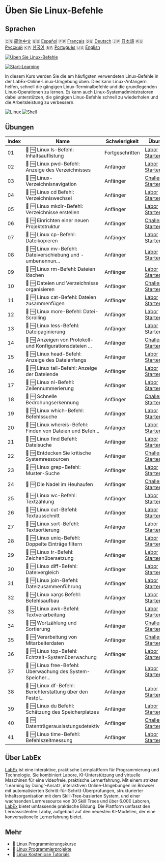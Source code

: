 # Üben Sie Linux-Befehle

## Sprachen

🇨🇳 [简体中文](README_zh.md) 🇪🇸 [Español](README_es.md) 🇫🇷 [Français](README_fr.md) 🇩🇪 [Deutsch](README_de.md) 🇯🇵 [日本語](README_ja.md) 🇷🇺 [Русский](README_ru.md) 🇰🇷 [한국어](README_ko.md) 🇧🇷 [Português](README_pt.md) 🇺🇸 [English](README.md) 

[![Üben Sie Linux-Befehle](https://cover-creator.labex.io/linux-basic-commands-practice-online.png?lang=de)](https://labex.io/de/courses/linux-basic-commands-practice-online)

[![Start-Learning](https://img.shields.io/badge/Start-Learning-whitesmoke?style=for-the-badge)](https://labex.io/de/courses/linux-basic-commands-practice-online)

In diesem Kurs werden Sie die am häufigsten verwendeten Linux-Befehle in der LabEx-Online-Linux-Umgebung üben. Dies kann Linux-Anfängern helfen, schnell die gängigen Linux-Terminalbefehle und die grundlegenden Linux-Operationen zu lernen. Es kann auch Linux-Systemadministratoren dabei unterstützen, die gängigen Linux-Befehle schnell zu wiederholen und die Arbeitsleistung zu verbessern.

![Linux](https://img.shields.io/badge/Linux-whitesmoke?style=for-the-badge&logo=linux)
![Shell](https://img.shields.io/badge/Shell-whitesmoke?style=for-the-badge&logo=shell)


## Übungen

|   Index | Name                                                        | Schwierigkeit   | Übung                                                                                                                                                                          |
|---------|-------------------------------------------------------------|-----------------|--------------------------------------------------------------------------------------------------------------------------------------------------------------------------------|
|      01 | 🧩 🆓 Linux ls-Befehl: Inhaltsauflistung                    | Fortgeschritten | <a target='_blank' href='https://labex.io/de/labs/linux-linux-ls-command-content-listing-219205?course=linux-basic-commands-practice-online'>Labor Starten</a>                 |
|      02 | 🧩 🆓 Linux pwd-Befehl: Anzeige des Verzeichnisses          | Anfänger        | <a target='_blank' href='https://labex.io/de/labs/linux-linux-pwd-command-directory-displaying-209734?course=linux-basic-commands-practice-online'>Labor Starten</a>           |
|      03 | 🎯 🆓 Linux-Verzeichnisnavigation                           | Anfänger        | <a target='_blank' href='https://labex.io/de/labs/linux-directory-navigation-387844?course=linux-basic-commands-practice-online'>Challenge Starten</a>                         |
|      04 | 🧩 🆓 Linux cd Befehl: Verzeichniswechsel                   | Anfänger        | <a target='_blank' href='https://labex.io/de/labs/linux-linux-cd-command-directory-changing-209733?course=linux-basic-commands-practice-online'>Labor Starten</a>              |
|      05 | 🧩 🆓 Linux mkdir-Befehl: Verzeichnisse erstellen           | Anfänger        | <a target='_blank' href='https://labex.io/de/labs/linux-linux-mkdir-command-directory-creating-209739?course=linux-basic-commands-practice-online'>Labor Starten</a>           |
|      06 | 🎯 🆓 Einrichten einer neuen Projektstruktur                | Anfänger        | <a target='_blank' href='https://labex.io/de/labs/linux-setting-up-a-new-project-structure-387859?course=linux-basic-commands-practice-online'>Challenge Starten</a>           |
|      07 | 🧩 🆓 Linux cp-Befehl: Dateikopieren                        | Anfänger        | <a target='_blank' href='https://labex.io/de/labs/linux-linux-cp-command-file-copying-209744?course=linux-basic-commands-practice-online'>Labor Starten</a>                    |
|      08 | 🧩 🆓 Linux mv-Befehl: Dateiverschiebung und -umbenennun... | Anfänger        | <a target='_blank' href='https://labex.io/de/labs/linux-linux-mv-command-file-moving-and-renaming-209743?course=linux-basic-commands-practice-online'>Labor Starten</a>        |
|      09 | 🧩 🆓 Linux rm-Befehl: Dateien löschen                      | Anfänger        | <a target='_blank' href='https://labex.io/de/labs/linux-linux-rm-command-file-removing-209741?course=linux-basic-commands-practice-online'>Labor Starten</a>                   |
|      10 | 🎯 🆓 Dateien und Verzeichnisse organisieren                | Anfänger        | <a target='_blank' href='https://labex.io/de/labs/linux-organizing-files-and-directories-387877?course=linux-basic-commands-practice-online'>Challenge Starten</a>             |
|      11 | 🧩 🆓 Linux cat-Befehl: Dateien zusammenfügen               | Anfänger        | <a target='_blank' href='https://labex.io/de/labs/linux-linux-cat-command-file-concatenating-210986?course=linux-basic-commands-practice-online'>Labor Starten</a>             |
|      12 | 🧩 🆓 Linux more-Befehl: Datei-Scrolling                    | Anfänger        | <a target='_blank' href='https://labex.io/de/labs/linux-linux-more-command-file-scrolling-214299?course=linux-basic-commands-practice-online'>Labor Starten</a>                |
|      13 | 🧩 🆓 Linux less-Befehl: Dateipaginierung                   | Anfänger        | <a target='_blank' href='https://labex.io/de/labs/linux-linux-less-command-file-paging-214301?course=linux-basic-commands-practice-online'>Labor Starten</a>                   |
|      14 | 🎯 🆓 Anzeigen von Protokoll- und Konfigurationsdateien ... | Anfänger        | <a target='_blank' href='https://labex.io/de/labs/linux-viewing-log-and-configuration-files-in-linux-387914?course=linux-basic-commands-practice-online'>Challenge Starten</a> |
|      15 | 🧩 🆓 Linux head-Befehl: Anzeige des Dateianfangs           | Anfänger        | <a target='_blank' href='https://labex.io/de/labs/linux-linux-head-command-file-beginning-display-214302?course=linux-basic-commands-practice-online'>Labor Starten</a>        |
|      16 | 🧩 🆓 Linux tail-Befehl: Anzeige der Dateiende              | Anfänger        | <a target='_blank' href='https://labex.io/de/labs/linux-linux-tail-command-file-end-display-214303?course=linux-basic-commands-practice-online'>Labor Starten</a>              |
|      17 | 🧩 🆓 Linux nl-Befehl: Zeilennummerierung                   | Anfänger        | <a target='_blank' href='https://labex.io/de/labs/linux-linux-nl-command-line-numbering-210988?course=linux-basic-commands-practice-online'>Labor Starten</a>                  |
|      18 | 🎯 🆓 Schnelle Bedrohungserkennung                          | Anfänger        | <a target='_blank' href='https://labex.io/de/labs/linux-rapid-threat-detection-387930?course=linux-basic-commands-practice-online'>Challenge Starten</a>                       |
|      19 | 🧩 🆓 Linux which-Befehl: Befehlssuche                      | Anfänger        | <a target='_blank' href='https://labex.io/de/labs/linux-linux-which-command-command-locating-215210?course=linux-basic-commands-practice-online'>Labor Starten</a>             |
|      20 | 🧩 🆓 Linux whereis-Befehl: Finden von Dateien und Befeh... | Anfänger        | <a target='_blank' href='https://labex.io/de/labs/linux-linux-whereis-command-file-and-command-finding-215211?course=linux-basic-commands-practice-online'>Labor Starten</a>   |
|      21 | 🧩 🆓 Linux find Befehl: Dateisuche                         | Anfänger        | <a target='_blank' href='https://labex.io/de/labs/linux-linux-find-command-file-searching-219191?course=linux-basic-commands-practice-online'>Labor Starten</a>                |
|      22 | 🎯 🆓 Entdecken Sie kritische Systemressourcen              | Anfänger        | <a target='_blank' href='https://labex.io/de/labs/linux-discover-critical-system-resources-388032?course=linux-basic-commands-practice-online'>Challenge Starten</a>           |
|      23 | 🧩 🆓 Linux grep-Befehl: Muster-Suche                       | Anfänger        | <a target='_blank' href='https://labex.io/de/labs/linux-linux-grep-command-pattern-searching-219192?course=linux-basic-commands-practice-online'>Labor Starten</a>             |
|      24 | 🎯 🆓 Die Nadel im Heuhaufen                                | Anfänger        | <a target='_blank' href='https://labex.io/de/labs/linux-needle-in-the-haystack-388109?course=linux-basic-commands-practice-online'>Challenge Starten</a>                       |
|      25 | 🧩 🆓 Linux wc-Befehl: Textzählung                          | Anfänger        | <a target='_blank' href='https://labex.io/de/labs/linux-linux-wc-command-text-counting-219200?course=linux-basic-commands-practice-online'>Labor Starten</a>                   |
|      26 | 🧩 🆓 Linux cut-Befehl: Textausschnitt                      | Anfänger        | <a target='_blank' href='https://labex.io/de/labs/linux-linux-cut-command-text-cutting-219187?course=linux-basic-commands-practice-online'>Labor Starten</a>                   |
|      27 | 🧩 🆓 Linux sort-Befehl: Textsortierung                     | Anfänger        | <a target='_blank' href='https://labex.io/de/labs/linux-linux-sort-command-text-sorting-219196?course=linux-basic-commands-practice-online'>Labor Starten</a>                  |
|      28 | 🧩 🆓 Linux uniq-Befehl: Doppelte Einträge filtern          | Anfänger        | <a target='_blank' href='https://labex.io/de/labs/linux-linux-uniq-command-duplicate-filtering-219199?course=linux-basic-commands-practice-online'>Labor Starten</a>           |
|      29 | 🧩 🆓 Linux tr-Befehl: Zeichenübersetzung                   | Anfänger        | <a target='_blank' href='https://labex.io/de/labs/linux-linux-tr-command-character-translating-219198?course=linux-basic-commands-practice-online'>Labor Starten</a>           |
|      30 | 🧩 🆓 Linux diff-Befehl: Dateivergleich                     | Anfänger        | <a target='_blank' href='https://labex.io/de/labs/linux-linux-diff-command-file-comparing-219189?course=linux-basic-commands-practice-online'>Labor Starten</a>                |
|      31 | 🧩 🆓 Linux join-Befehl: Dateizusammenführung               | Anfänger        | <a target='_blank' href='https://labex.io/de/labs/linux-linux-join-command-file-joining-219193?course=linux-basic-commands-practice-online'>Labor Starten</a>                  |
|      32 | 🧩 🆓 Linux xargs Befehl: Befehlsaufbau                     | Anfänger        | <a target='_blank' href='https://labex.io/de/labs/linux-linux-xargs-command-command-building-219201?course=linux-basic-commands-practice-online'>Labor Starten</a>             |
|      33 | 🧩 🆓 Linux awk-Befehl: Textverarbeitung                    | Anfänger        | <a target='_blank' href='https://labex.io/de/labs/linux-linux-awk-command-text-processing-388493?course=linux-basic-commands-practice-online'>Labor Starten</a>                |
|      34 | 🎯 🆓 Wortzählung und Sortierung                            | Anfänger        | <a target='_blank' href='https://labex.io/de/labs/linux-word-count-and-sorting-388125?course=linux-basic-commands-practice-online'>Challenge Starten</a>                       |
|      35 | 🎯 🆓 Verarbeitung von Mitarbeiterdaten                     | Anfänger        | <a target='_blank' href='https://labex.io/de/labs/linux-processing-employees-data-388132?course=linux-basic-commands-practice-online'>Challenge Starten</a>                    |
|      36 | 🧩 🆓 Linux top-Befehl: Echtzeit-Systemüberwachung          | Anfänger        | <a target='_blank' href='https://labex.io/de/labs/linux-linux-top-command-real-time-system-monitoring-388500?course=linux-basic-commands-practice-online'>Labor Starten</a>    |
|      37 | 🧩 🆓 Linux free-Befehl: Überwachung des System-Speicher... | Anfänger        | <a target='_blank' href='https://labex.io/de/labs/linux-linux-free-command-monitoring-system-memory-388496?course=linux-basic-commands-practice-online'>Labor Starten</a>      |
|      38 | 🧩 🆓 Linux df-Befehl: Berichterstattung über den Festpl... | Anfänger        | <a target='_blank' href='https://labex.io/de/labs/linux-linux-df-command-disk-space-reporting-219188?course=linux-basic-commands-practice-online'>Labor Starten</a>            |
|      39 | 🧩 🆓 Linux du Befehl: Schätzung des Speicherplatzes        | Anfänger        | <a target='_blank' href='https://labex.io/de/labs/linux-linux-du-command-file-space-estimating-219190?course=linux-basic-commands-practice-online'>Labor Starten</a>           |
|      40 | 🎯 🆓 Datenträgerauslastungsdetektiv                        | Anfänger        | <a target='_blank' href='https://labex.io/de/labs/linux-disk-usage-detective-388099?course=linux-basic-commands-practice-online'>Challenge Starten</a>                         |
|      41 | 🧩 🆓 Linux time-Befehl: Befehlszeitmessung                 | Anfänger        | <a target='_blank' href='https://labex.io/de/labs/linux-linux-time-command-command-timing-219197?course=linux-basic-commands-practice-online'>Labor Starten</a>                |

## Über LabEx

[LabEx](https://labex.io) ist eine interaktive, praktische Lernplattform für Programmierung und Technologie. Sie kombiniert Labore, KI-Unterstützung und virtuelle Maschinen für eine videofreie, praktische Lernerfahrung. Mit einem strikten 'Learning by Doing'-Ansatz, interaktiven Online-Umgebungen im Browser mit automatisierten Schritt-für-Schritt-Überprüfungen, strukturierter Inhaltsorganisation mit dem Skill-Tree-basierten System, und einer wachsenden Lernressource von 30 Skill Trees und über 6.000 Laboren, [LabEx](https://labex.io) bietet umfassende praktische Bildung. Die Plattform umfasst den Lernassistenten Labby, aufgebaut auf den neuesten KI-Modellen, der eine konversationelle Lernerfahrung bietet.

## Mehr

- 🔗 [Linux Programmierungskurse](https://github.com/labex-labs/awesome-programming-courses)
- 🔗 [Linux Programmierprojekte](https://github.com/labex-labs/awesome-programming-projects)
- 🔗 [Linux Kostenlose Tutorials](https://github.com/labex-labs/linux-free-tutorials)

